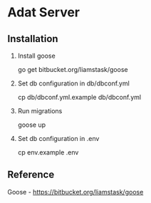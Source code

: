 

Adat Server
===========


Installation
------------

1. Install goose
	
	go get bitbucket.org/liamstask/goose


2. Set db configuration in db/dbconf.yml
	
	cp db/dbconf.yml.example db/dbconf.yml

3. Run migrations
	
	goose up

4. Set db configuration in .env
	
	cp env.example .env


Reference
---------

Goose - https://bitbucket.org/liamstask/goose

